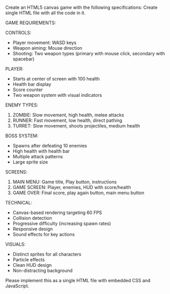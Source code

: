 Create an HTML5 canvas game with the following specifications:
Create single HTML file with all the code in it.

GAME REQUIREMENTS:

CONTROLS:
- Player movement: WASD keys
- Weapon aiming: Mouse direction
- Shooting: Two weapon types (primary with mouse click, secondary with spacebar)

PLAYER:
- Starts at center of screen with 100 health
- Health bar display
- Score counter
- Two weapon system with visual indicators

ENEMY TYPES:
1. ZOMBIE: Slow movement, high health, melee attacks
2. RUNNER: Fast movement, low health, direct pathing
3. TURRET: Slow movement, shoots projectiles, medium health

BOSS SYSTEM:
- Spawns after defeating 10 enemies
- High health with health bar
- Multiple attack patterns
- Large sprite size

SCREENS:
1. MAIN MENU: Game title, Play button, instructions
2. GAME SCREEN: Player, enemies, HUD with score/health
3. GAME OVER: Final score, play again button, main menu button

TECHNICAL:
- Canvas-based rendering targeting 60 FPS
- Collision detection
- Progressive difficulty (increasing spawn rates)
- Responsive design
- Sound effects for key actions

VISUALS:
- Distinct sprites for all characters
- Particle effects
- Clean HUD design
- Non-distracting background

Please implement this as a single HTML file with embedded CSS and JavaScript.
